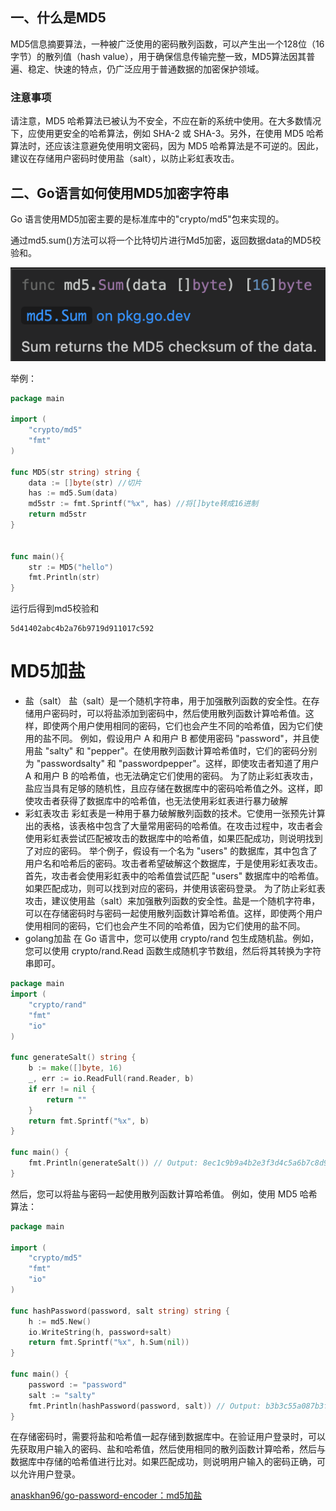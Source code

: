 ## 一、什么是MD5

MD5信息摘要算法，一种被广泛使用的密码散列函数，可以产生出一个128位（16字节）的散列值（hash value），用于确保信息传输完整一致，MD5算法因其普遍、稳定、快速的特点，仍广泛应用于普通数据的加密保护领域。

### 注意事项

请注意，MD5 哈希算法已被认为不安全，不应在新的系统中使用。在大多数情况下，应使用更安全的哈希算法，例如 SHA-2 或 SHA-3。另外，在使用 MD5 哈希算法时，还应该注意避免使用明文密码，因为 MD5 哈希算法是不可逆的。因此，建议在存储用户密码时使用盐（salt），以防止彩虹表攻击。

## 二、Go语言如何使用MD5加密字符串

Go 语言使用MD5加密主要的是标准库中的"crypto/md5"包来实现的。

通过md5.sum()方法可以将一个比特切片进行Md5加密，返回数据data的MD5校验和。

![img](./assets/v2-8a51d4bd768a4c6ed47b84ee3aa5570c_1440w.png)

举例：

```go
package main

import (
	"crypto/md5"
	"fmt"
)

func MD5(str string) string {
	data := []byte(str) //切片
	has := md5.Sum(data)
	md5str := fmt.Sprintf("%x", has) //将[]byte转成16进制
	return md5str
}


func main(){
	str := MD5("hello")
	fmt.Println(str)
}
```

运行后得到md5校验和

```text
5d41402abc4b2a76b9719d911017c592
```



# MD5加盐

- 盐（salt）
  盐（salt）是一个随机字符串，用于加强散列函数的安全性。在存储用户密码时，可以将盐添加到密码中，然后使用散列函数计算哈希值。这样，即使两个用户使用相同的密码，它们也会产生不同的哈希值，因为它们使用的盐不同。
  例如，假设用户 A 和用户 B 都使用密码 "password"，并且使用盐 "salty" 和 "pepper"。在使用散列函数计算哈希值时，它们的密码分别为 "passwordsalty" 和 "passwordpepper"。这样，即使攻击者知道了用户 A 和用户 B 的哈希值，也无法确定它们使用的密码。
  为了防止彩虹表攻击，盐应当具有足够的随机性，且应存储在数据库中的密码哈希值之外。这样，即使攻击者获得了数据库中的哈希值，也无法使用彩虹表进行暴力破解
- 彩虹表攻击
  彩虹表是一种用于暴力破解散列函数的技术。它使用一张预先计算出的表格，该表格中包含了大量常用密码的哈希值。在攻击过程中，攻击者会使用彩虹表尝试匹配被攻击的数据库中的哈希值，如果匹配成功，则说明找到了对应的密码。
  举个例子，假设有一个名为 "users" 的数据库，其中包含了用户名和哈希后的密码。攻击者希望破解这个数据库，于是使用彩虹表攻击。首先，攻击者会使用彩虹表中的哈希值尝试匹配 "users" 数据库中的哈希值。如果匹配成功，则可以找到对应的密码，并使用该密码登录。
  为了防止彩虹表攻击，建议使用盐（salt）来加强散列函数的安全性。盐是一个随机字符串，可以在存储密码时与密码一起使用散列函数计算哈希值。这样，即使两个用户使用相同的密码，它们也会产生不同的哈希值，因为它们使用的盐不同。
- golang加盐
  在 Go 语言中，您可以使用 crypto/rand 包生成随机盐。例如，您可以使用 crypto/rand.Read 函数生成随机字节数组，然后将其转换为字符串即可。

```go
package main
import (
	"crypto/rand"
	"fmt"
	"io"
)

func generateSalt() string {
	b := make([]byte, 16)
	_, err := io.ReadFull(rand.Reader, b)
	if err != nil {
		return ""
	}
	return fmt.Sprintf("%x", b)
}

func main() {
	fmt.Println(generateSalt()) // Output: 8ec1c9b9a4b2e3f3d4c5a6b7c8d9e0f1
}
```

然后，您可以将盐与密码一起使用散列函数计算哈希值。
例如，使用 MD5 哈希算法：

```go
package main

import (
	"crypto/md5"
	"fmt"
	"io"
)

func hashPassword(password, salt string) string {
	h := md5.New()
	io.WriteString(h, password+salt)
	return fmt.Sprintf("%x", h.Sum(nil))
}

func main() {
	password := "password"
	salt := "salty"
	fmt.Println(hashPassword(password, salt)) // Output: b3b3c55a087b3fddb9f9aabcfd1f5bac
}
```

在存储密码时，需要将盐和哈希值一起存储到数据库中。在验证用户登录时，可以先获取用户输入的密码、盐和哈希值，然后使用相同的散列函数计算哈希，然后与数据库中存储的哈希值进行比对。如果匹配成功，则说明用户输入的密码正确，可以允许用户登录。



[anaskhan96/go-password-encoder：md5加盐](https://github.com/anaskhan96/go-password-encoder)